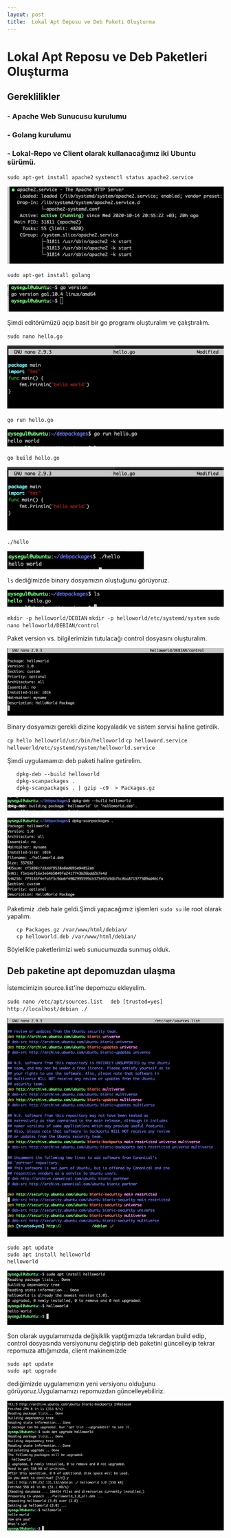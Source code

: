 ```yaml
---
layout: post
title:  Lokal Apt Deposu ve Deb Paketi Oluşturma
---
```

#  Lokal Apt Reposu ve Deb Paketleri Oluşturma

## Gereklilikler

###  - Apache Web Sunucusu kurulumu
###  - Golang kurulumu
###  - Lokal-Repo ve Client olarak kullanacağımız iki Ubuntu sürümü.

`sudo apt-get install apache2`
`systemctl status apache2.service`


![GitHub Logo](/img/apache.png)

`sudo apt-get install golang`

![GitHub Logo](/img/go.png)

Şimdi editörümüzü açıp basit bir go programı oluşturalım ve çalıştıralım.

`sudo nano hello.go`

![GitHub Logo](/img/hello-world.png)

`go run hello.go`

![GitHub Logo](/img/run.png)

`go build hello.go`

![GitHub Logo](/img/hello-world.png)

`./hello`

![GitHub Logo](/img/hello1.png)

`ls` dediğimizde binary dosyamızın oluştuğunu görüyoruz.

![GitHub Logo](/img/ls.png)

 `mkdir -p helloworld/DEBIAN`
 `mkdir -p helloworld/etc/systemd/system`
 `sudo nano helloworld/DEBIAN/control`

Paket version vs. bilgilerimizin tutulacağı control dosyasını oluşturalım.

![GitHub Logo](/img/control.png)

Binary dosyamızı gerekli dizine kopyaladık ve sistem servisi haline getirdik.

`cp hello helloworld/usr/bin/helloworld`
`cp helloword.service helloworld/etc/systemd/system/helloworld.service`

 Şimdi uygulamamızı deb paketi haline getirelim.

  ```
     dpkg-deb --build helloworld
     dpkg-scanpackages .
     dpkg-scanpackages . | gzip -c9  > Packages.gz
  ```
![GitHub Logo](/img/debpaketi.png)

![GitHub Logo](/img/hazır.png)

Paketimiz .deb hale geldi.Şimdi yapacağımız işlemleri `sudo su` ile root olarak yapalım.

 ```
    cp Packages.gz /var/www/html/debian/
    cp helloworld.deb /var/www/html/debian/
 ```
Böylelikle paketlerimizi web sunucumuzda sunmuş olduk.

 ## Deb paketine apt depomuzdan ulaşma

İstemcimizin source.list'ine depomuzu ekleyelim.

 `sudo nano /etc/apt/sources.list  `
 `deb [trusted=yes] http://localhost/debian ./  `

![GitHub Logo](/img/sourcelist.png)

 ```
 sudo apt update
 sudo apt install helloworld
 helloworld
 ```

![GitHub Logo](/img/bitti.png)

 Son olarak uygulamımızda değişiklik yaptğımızda tekrardan build edip, control dosyasında versiyonunu değiştirip deb paketini güncelleyip tekrar repomuza attığımızda, client makinemizde

```
sudo apt update
sudo apt upgrade
```

dediğimizde uygulamımızın yeni versiyonu olduğunu görüyoruz.Uygulamamızı repomuzdan güncelleyebiliriz.

![GitHub Logo](/img/enson.png)



